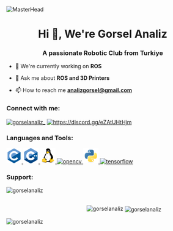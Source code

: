 ![MasterHead](https://static.vecteezy.com/system/resources/previews/016/349/659/original/robots-banner-web-icon-illustration-concept-for-future-robotics-technology-with-an-icon-of-crawler-chef-chatbot-bot-camera-kid-and-dog-robot-vector.jpg)

<h1 align="center">Hi 👋, We're Gorsel Analiz</h1>
<h3 align="center">A passionate Robotic Club from Turkiye</h3>

- 🔭 We're currently working on **ROS**

- 💬 Ask me about **ROS and 3D Printers**

- 📫 How to reach me **analizgorsel@gmail.com**

<h3 align="left">Connect with me:</h3>
<p align="left">
<a href="https://instagram.com/gorselanaliz_" target="blank"><img align="center" src="https://raw.githubusercontent.com/rahuldkjain/github-profile-readme-generator/master/src/images/icons/Social/instagram.svg" alt="gorselanaliz_" height="30" width="40" /></a>
<a href="https://discord.gg/https://discord.gg/eZAtUHtHjm" target="blank"><img align="center" src="https://raw.githubusercontent.com/rahuldkjain/github-profile-readme-generator/master/src/images/icons/Social/discord.svg" alt="https://discord.gg/eZAtUHtHjm" height="30" width="40" /></a>
</p>

<h3 align="left">Languages and Tools:</h3>
<p align="left"> <a href="https://www.cprogramming.com/" target="_blank" rel="noreferrer"> <img src="https://raw.githubusercontent.com/devicons/devicon/master/icons/c/c-original.svg" alt="c" width="40" height="40"/> </a> <a href="https://www.w3schools.com/cpp/" target="_blank" rel="noreferrer"> <img src="https://raw.githubusercontent.com/devicons/devicon/master/icons/cplusplus/cplusplus-original.svg" alt="cplusplus" width="40" height="40"/> </a> <a href="https://www.linux.org/" target="_blank" rel="noreferrer"> <img src="https://raw.githubusercontent.com/devicons/devicon/master/icons/linux/linux-original.svg" alt="linux" width="40" height="40"/> </a> <a href="https://opencv.org/" target="_blank" rel="noreferrer"> <img src="https://www.vectorlogo.zone/logos/opencv/opencv-icon.svg" alt="opencv" width="40" height="40"/> </a> <a href="https://www.python.org" target="_blank" rel="noreferrer"> <img src="https://raw.githubusercontent.com/devicons/devicon/master/icons/python/python-original.svg" alt="python" width="40" height="40"/> </a> <a href="https://www.tensorflow.org" target="_blank" rel="noreferrer"> <img src="https://www.vectorlogo.zone/logos/tensorflow/tensorflow-icon.svg" alt="tensorflow" width="40" height="40"/> </a> </p>

<h3 align="left">Support:</h3>
<p><a href="https://www.buymeacoffee.com/gorselanaliz"> <img align="left" src="https://cdn.buymeacoffee.com/buttons/v2/default-yellow.png" height="50" width="210" alt="gorselanaliz" /></a></p><br><br>

<p><img align="left" src="https://github-readme-stats.vercel.app/api/top-langs?username=gorselanaliz&show_icons=true&locale=en&layout=compact" alt="gorselanaliz" /></p>

<p>&nbsp;<img align="center" src="https://github-readme-stats.vercel.app/api?username=gorselanaliz&show_icons=true&locale=en" alt="gorselanaliz" /></p>

<p><img align="center" src="https://github-readme-streak-stats.herokuapp.com/?user=gorselanaliz&" alt="gorselanaliz" /></p>
